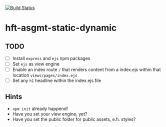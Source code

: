 [![Build Status](https://travis-ci.org/hft-stuttgart-ipr/hft-asgmt-static-dynamic-MarieNabhan.svg?branch=master)](https://travis-ci.org/hft-stuttgart-ipr/hft-asgmt-static-dynamic-MarieNabhan)

# hft-asgmt-static-dynamic

## TODO
  - [ ] Install `express` and `ejs` npm packages
  - [ ] Set `ejs` as view engine
  - [ ] Enable an index route `/` that renders content from a index.ejs within that location `views/pages/index.ejs`
  - [ ] Set any `h1` headline within the index.ejs file

## Hints
 - `npm init` already happend!
 - Have you set your view engine, yet?
 - Have you set the public folder for public assets, e.h. styles?
 